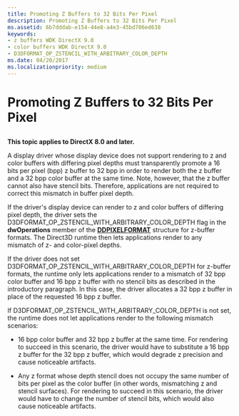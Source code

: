 ```yaml
---
title: Promoting Z Buffers to 32 Bits Per Pixel
description: Promoting Z Buffers to 32 Bits Per Pixel
ms.assetid: 6b7dddab-e154-44e8-a4e3-45bd706ed638
keywords:
- z buffers WDK DirectX 9.0
- color buffers WDK DirectX 9.0
- D3DFORMAT_OP_ZSTENCIL_WITH_ARBITRARY_COLOR_DEPTH
ms.date: 04/20/2017
ms.localizationpriority: medium
---
```


# Promoting Z Buffers to 32 Bits Per Pixel


## <span id="ddk_promoting_z_buffers_to_32_bits_per_pixel_gg"></span><span id="DDK_PROMOTING_Z_BUFFERS_TO_32_BITS_PER_PIXEL_GG"></span>


**This topic applies to DirectX 8.0 and later.**

A display driver whose display device does not support rendering to z and color buffers with differing pixel depths must transparently promote a 16 bits per pixel (bpp) z buffer to 32 bpp in order to render both the z buffer and a 32 bpp color buffer at the same time. Note, however, that the z buffer cannot also have stencil bits. Therefore, applications are not required to correct this mismatch in buffer pixel depth.

If the driver's display device can render to z and color buffers of differing pixel depth, the driver sets the D3DFORMAT\_OP\_ZSTENCIL\_WITH\_ARBITRARY\_COLOR\_DEPTH flag in the **dwOperations** member of the [**DDPIXELFORMAT**](https://msdn.microsoft.com/library/windows/hardware/ff550274) structure for z-buffer formats. The Direct3D runtime then lets applications render to any mismatch of z- and color-pixel depths.

If the driver does not set D3DFORMAT\_OP\_ZSTENCIL\_WITH\_ARBITRARY\_COLOR\_DEPTH for z-buffer formats, the runtime only lets applications render to a mismatch of 32 bpp color buffer and 16 bpp z buffer with no stencil bits as described in the introductory paragraph. In this case, the driver allocates a 32 bpp z buffer in place of the requested 16 bpp z buffer.

If D3DFORMAT\_OP\_ZSTENCIL\_WITH\_ARBITRARY\_COLOR\_DEPTH is not set, the runtime does not let applications render to the following mismatch scenarios:

-   16 bpp color buffer and 32 bpp z buffer at the same time. For rendering to succeed in this scenario, the driver would have to substitute a 16 bpp z buffer for the 32 bpp z buffer, which would degrade z precision and cause noticeable artifacts.

-   Any z format whose depth stencil does not occupy the same number of bits per pixel as the color buffer (in other words, mismatching z and stencil surfaces). For rendering to succeed in this scenario, the driver would have to change the number of stencil bits, which would also cause noticeable artifacts.

 

 





